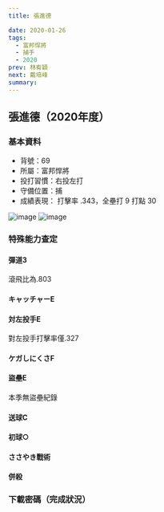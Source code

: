 ```yaml
---
title: 張進德

date: 2020-01-26
tags:
  - 富邦悍將
  - 捕手
  - 2020
prev: 林宥穎
next: 戴培峰
summary: 
---
```


## 張進德（2020年度）

### 基本資料
- 背號：69
- 所屬：富邦悍將
- 投打習慣：右投左打
- 守備位置：捕
- 成績表現： 打擊率 .343，全壘打 9 打點 30 

![image](https://i.imgur.com/S6zT6SY.jpg)
![image](https://i.imgur.com/e5MwBrk.jpg)

### 特殊能力查定
#### 彈道3
滾飛比為.803
#### キャッチャーE
#### 対左投手E
對左投手打擊率僅.327
#### ケガしにくさF
#### 盜壘E
本季無盜壘紀錄
#### 送球C
#### 初球○
#### ささやき戰術
#### 併殺

### 下載密碼（完成狀況）

